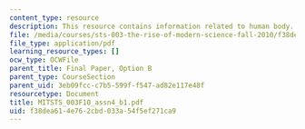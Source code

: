 ```yaml
---
content_type: resource
description: This resource contains information related to human body.
file: /media/courses/sts-003-the-rise-of-modern-science-fall-2010/f38dea614e762cbd033a54f5ef271ca9_MITSTS_003F10_assn4_b1.pdf
file_type: application/pdf
learning_resource_types: []
ocw_type: OCWFile
parent_title: Final Paper, Option B
parent_type: CourseSection
parent_uid: 3eb09fcc-c7b5-599f-f547-ad82e117e48f
resourcetype: Document
title: MITSTS_003F10_assn4_b1.pdf
uid: f38dea61-4e76-2cbd-033a-54f5ef271ca9
---
```

